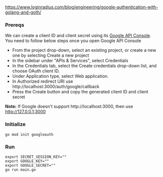 https://www.loginradius.com/blog/engineering/google-authentication-with-golang-and-goth/

### Prereqs

We can create a client ID and client secret using its [Google API Console](https://console.cloud.google.com/apis/dashboard). You need to follow below steps once you open Google API Console

* From the project drop-down, select an existing project, or create a new one by selecting Create a new project
* In the sidebar under "APIs & Services", select Credentials
* In the Credentials tab, select the Create credentials drop-down list, and choose OAuth client ID.
* Under Application type, select Web application.
* In Authorized redirect URI use http://localhost:3000/auth/google/callback
* Press the Create button and copy the generated client ID and client secret

**Note:** If Google doesn't support http://localhost:3000, then use http://127.0.0.1:3000

### Initialize

```
go mod init googleauth

```

### Run

```
export SECRET_SESSION_KEY=""
export GOOGLE_KEY=""
export GOOGLE_SECRET=""
go run main.go
```
